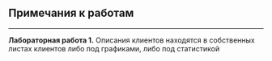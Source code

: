 ## Примечания к работам

_________________


**Лабораторная работа 1.**
Описания клиентов находятся в собственных листах клиентов либо под графиками, либо под статистикой